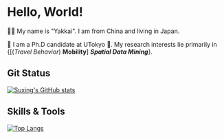 Hello, World!
======

:technologist: My name is "Yakkai". I am from China and living in Japan.

:school: I am a Ph.D candidate at UTokyo :japan:. My research interests lie primarily in {[(*Travel Behavior*) **Mobility**] ***Spatial Data Mining***}.

Git Status
------

[![Suxing's GitHub stats](https://github-readme-stats.vercel.app/api?username=JohnLyu94&count_private=true&show_icons=true&theme=nord)](https://github.com/JohnLyu94/github-readme-stats)

Skills & Tools
-------

[![Top Langs](https://github-readme-stats.vercel.app/api/top-langs/?username=JohnLyu94&layout=compact&theme=nord)](https://github.com/JohnLyu94/github-readme-stats)
